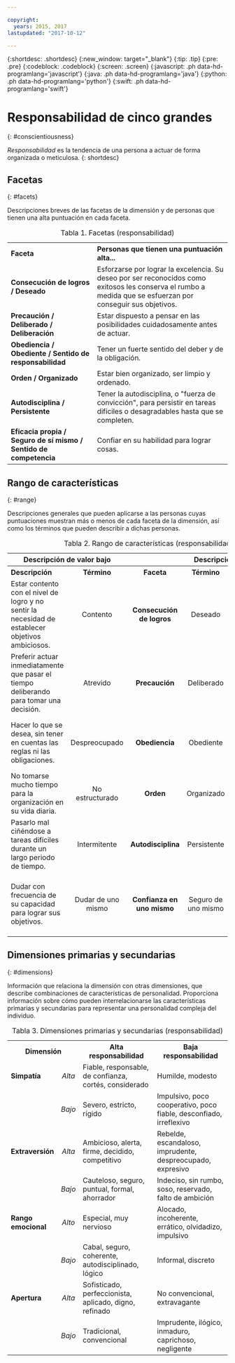 ```yaml
---

copyright:
  years: 2015, 2017
lastupdated: "2017-10-12"

---
```


{:shortdesc: .shortdesc}
{:new_window: target="_blank"}
{:tip: .tip}
{:pre: .pre}
{:codeblock: .codeblock}
{:screen: .screen}
{:javascript: .ph data-hd-programlang='javascript'}
{:java: .ph data-hd-programlang='java'}
{:python: .ph data-hd-programlang='python'}
{:swift: .ph data-hd-programlang='swift'}

# Responsabilidad de cinco grandes
{: #conscientiousness}

*Responsabilidad* es la tendencia de una persona a actuar de forma organizada o meticulosa.
{: shortdesc}

## Facetas
{: #facets}

Descripciones breves de las facetas de la dimensión y de personas que tienen una alta puntuación en cada faceta.

<table>
  <caption>Tabla 1. Facetas (responsabilidad)</caption>
  <tr>
    <th style="text-align:left">Faceta</th>
    <th style="text-align:left">Personas que tienen una puntuación alta...</th>
  </tr>
  <tr>
    <td><strong>Consecución de logros / Deseado</strong></td>
    <td>Esforzarse por lograr la excelencia. Su deseo por ser reconocidos
    como exitosos les conserva el rumbo a medida que se esfuerzan por conseguir
    sus objetivos.</td>
  </tr>
  <tr>
    <td><strong>Precaución / Deliberado / Deliberación</strong></td>
    <td>Estar dispuesto a pensar en las posibilidades cuidadosamente antes de
    actuar.</td>
  </tr>
  <tr>
    <td><strong>Obediencia / Obediente / Sentido de responsabilidad</strong></td>
    <td>Tener un fuerte sentido del deber y de la obligación.</td>
  </tr>
  <tr>
    <td><strong>Orden / Organizado</strong></td>
    <td>Estar bien organizado, ser limpio y ordenado.</td>
  </tr>
  <tr>
    <td><strong>Autodisciplina / Persistente</strong></td>
    <td>Tener la autodisciplina, o "fuerza de convicción", para persistir en tareas difíciles
    o desagradables hasta que se completen.</td>
  </tr>
  <tr>
    <td><strong>Eficacia propia / Seguro de sí mismo / Sentido de competencia</strong></td>
    <td>Confiar en su habilidad para lograr cosas.</td>
  </tr>
</table>

## Rango de características
{: #range}

Descripciones generales que pueden aplicarse a las personas cuyas puntuaciones muestran más o menos de cada faceta de la dimensión, así como los términos que pueden describir a dichas personas.

<table>
  <caption>Tabla 2. Rango de características (responsabilidad)</caption>
  <tr>
    <th colspan="2" style="text-align:center">Descripción de valor bajo</th>
    <th></th>
    <th colspan="2" style="text-align:center">Descripción de valor alto</th>
  </tr>
  <tr>
    <th style="text-align:left; width:23%">Descripción</th>
    <th style="text-align:center; width:16%">Término</th>
    <th style="text-align:center; width:16%">Faceta</th>
    <th style="text-align:center; width:16%">Término</th>
    <th style="text-align:right">Descripción</th>
  </tr>
  <tr>
    <td style="text-align:left">Estar contento con el nivel de
      logro y no sentir la necesidad de establecer objetivos ambiciosos.</td>
    <td style="text-align:center">Contento</td>
    <td style="text-align:center"><strong>Consecución de logros</strong></td>
    <td style="text-align:center">Deseado</td>
    <td style="text-align:right">Establecer objetivos elevados para sí mismo y trabajar
      duro para lograrlos.</td>
  </tr>
  <tr>
    <td style="text-align:left">Preferir actuar inmediatamente
      que pasar el tiempo deliberando para tomar una decisión.</td>
    <td style="text-align:center">Atrevido</td>
    <td style="text-align:center"><strong>Precaución</strong></td>
    <td style="text-align:center">Deliberado</td>
    <td style="text-align:right">Pensar cuidadosamente en las decisiones antes de tomarlas.</td>
  </tr>
  <tr>
    <td style="text-align:left">Hacer lo que se desea, sin tener en cuentas las reglas ni las obligaciones.</td>
    <td style="text-align:center">Despreocupado</td>
    <td style="text-align:center"><strong>Obediencia</strong></td>
    <td style="text-align:center">Obediente</td>
    <td style="text-align:right">Tomarse las reglas y las obligaciones seriamente, incluso cuando son incómodas.</td>
  </tr>
  <tr>
    <td style="text-align:left">No tomarse mucho tiempo para la organización en su vida diaria.</td>
    <td style="text-align:center">No estructurado</td>
    <td style="text-align:center"><strong>Orden</strong></td>
    <td style="text-align:center">Organizado</td>
    <td style="text-align:right">Sentir una fuerte necesidad de estructura en su vida.</td>
  </tr>
  <tr>
    <td style="text-align:left">Pasarlo mal ciñéndose a tareas difíciles durante un largo periodo de tiempo.</td>
    <td style="text-align:center">Intermitente</td>
    <td style="text-align:center"><strong>Autodisciplina</strong></td>
    <td style="text-align:center">Persistente</td>
    <td style="text-align:right">Poder abordar y ceñirse a tareas arduas.</td>
  </tr>
  <tr>
    <td style="text-align:left">Dudar con frecuencia de su capacidad para lograr sus objetivos.</td>
    <td style="text-align:center">Dudar de uno mismo</td>
    <td style="text-align:center"><strong>Confianza en uno mismo</strong></td>
    <td style="text-align:center">Seguro de uno mismo</td>
    <td style="text-align:right">Sentir que se tiene la capacidad para tener éxito en las tareas que se ha propuesto llevar a cabo.</td>
  </tr>
</table>

## Dimensiones primarias y secundarias
{: #dimensions}

Información que relaciona la dimensión con otras dimensiones, que describe combinaciones de características de personalidad. Proporciona información sobre cómo pueden interrelacionarse las características primarias y secundarias para representar una personalidad compleja del individuo.

<table>
  <caption>Tabla 3. Dimensiones primarias y secundarias (responsabilidad)</caption>
  <tr>
    <th colspan="2" style="width:30%">Dimensión</th>
    <th style="width:35%">Alta responsabilidad</th>
    <th style="width:35%">Baja responsabilidad</th>
  </tr>
  <tr>
    <td style="text-align:left"><strong>Simpatía</strong></td>
    <td style="text-align:center"><em>Alta</em></td>
    <td>Fiable, responsable, de confianza, cortés, considerado</td>
    <td>Humilde, modesto</td>
  </tr>
  <tr>
    <td></td>
    <td style="text-align:center"><em>Bajo</em></td>
    <td>Severo, estricto, rígido</td>
    <td>Impulsivo, poco cooperativo, poco fiable, desconfiado, irreflexivo</td>
  </tr>
  <tr>
    <td style="text-align:left"><strong>Extraversión</strong></td>
    <td style="text-align:center"><em>Alta</em></td>
    <td>Ambicioso, alerta, firme, decidido, competitivo</td>
    <td>Rebelde, escandaloso, imprudente, despreocupado, expresivo</td>
  </tr>
  <tr>
    <td></td>
    <td style="text-align:center"><em>Bajo</em></td>
    <td>Cauteloso, seguro, puntual, formal, ahorrador</td>
    <td>Indeciso, sin rumbo, soso, reservado, falto de ambición</td>
  </tr>
  <tr>
    <td style="text-align:left"><strong>Rango emocional</strong></td>
    <td style="text-align:center"><em>Alto</em></td>
    <td>Especial, muy nervioso</td>
    <td>Alocado, incoherente, errático, olvidadizo, impulsivo</td>
  </tr>
  <tr>
    <td></td>
    <td style="text-align:center"><em>Bajo</em></td>
    <td>Cabal, seguro, coherente, autodisciplinado, lógico</td>
    <td>Informal, discreto</td>
  </tr>
  <tr>
    <td style="text-align:left"><strong>Apertura</strong></td>
    <td style="text-align:center"><em>Alta</em></td>
    <td>Sofisticado, perfeccionista, aplicado, digno, refinado</td>
    <td>No convencional, extravagante</td>
  </tr>
  <tr>
    <td></td>
    <td style="text-align:center"><em>Bajo</em></td>
    <td>Tradicional, convencional</td>
    <td>Imprudente, ilógico, inmaduro, caprichoso, negligente</td>
  </tr>
</table>
